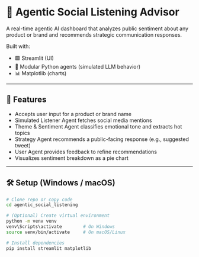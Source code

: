 # 🧠 Agentic Social Listening Advisor

A real-time agentic AI dashboard that analyzes public sentiment about any product or brand and recommends strategic communication responses.

Built with:
- 🟩 Streamlit (UI)
- 🧠 Modular Python agents (simulated LLM behavior)
- 📊 Matplotlib (charts)

---

## 🚀 Features

- Accepts user input for a product or brand name
- Simulated Listener Agent fetches social media mentions
- Theme & Sentiment Agent classifies emotional tone and extracts hot topics
- Strategy Agent recommends a public-facing response (e.g., suggested tweet)
- User Agent provides feedback to refine recommendations
- Visualizes sentiment breakdown as a pie chart

---

## 🛠️ Setup (Windows / macOS)

```bash
# Clone repo or copy code
cd agentic_social_listening

# (Optional) Create virtual environment
python -m venv venv
venv\Scripts\activate        # On Windows
source venv/bin/activate     # On macOS/Linux

# Install dependencies
pip install streamlit matplotlib
